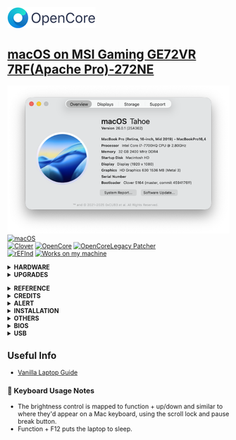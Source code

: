 <img src="https://raw.githubusercontent.com/tbrautaset/Hackintosh-MSI-GE72VR-7RF/refs/heads/master/Pictures/OpenCore_with_text_Small.png" width="200" height="48"/>

# [macOS on MSI Gaming GE72VR 7RF(Apache Pro)-272NE](https://www.youtube.com/watch?v=MOOScGPnqz4)
![AboutThisMac](https://raw.githubusercontent.com/tbrautaset/Hackintosh-MSI-GE72VR-7RF/refs/heads/master/Pictures/About%20This%20Mac.png)<br>
[![macOS](https://img.shields.io/badge/macOS-Tahoe-yellow.svg)](https://www.apple.com/os/macos/)<br>
[![Clover](https://img.shields.io/badge/Clover-516x-green)](https://github.com/CloverHackyColor/CloverBootloader/releases)
[![OpenCore](https://img.shields.io/badge/OpenCore-1.0.x-green)](https://github.com/dortania/build-repo/releases)
[![OpenCoreLegacy Patcher](https://img.shields.io/badge/OpenCore%20Legacy%20Patcher-2.4.x-green)](https://github.com/dortania/OpenCore-Legacy-Patcher/releases)<br>
[![rEFInd](https://img.shields.io/badge/rEFInd-0.14.x-green)](http://sourceforge.net/projects/refind/files)
[![Works on my machine](https://img.shields.io/badge/Works-on%20my%20laptop-0green)](https://www.msi.com/Laptop/GE72vr-7rF-Apache-Pro/Specification)
<details><summary><strong> HARDWARE </strong></summary><br>

- CPU:
    - <img src="https://raw.githubusercontent.com/tbrautaset/Hackintosh-MSI-GE72VR-7RF/refs/heads/master/Pictures/Intel%20Power%20Gadget%20-%20Frequency.png"/>
    - Intel® Core™ Core i7-7700HQ 2.8 - 3.8 Ghz w/ Turbo Boost
- Graphics adapter:
    - Intel HD Graphics 630 2048 MB
    - NVIDIA GeForce GTX 1060 Mobile - 3072 MB GDDR5, Core: 1404 MHz, Boost 1670 MHz, Memory: 8000 MHz, NVIDIA Optimus
- Memory:
    - Crucial  32768 MB  , 2x16 GB, DDR4-2400 SO DIMM 260-pin
- Display:
    - 17.3" FHD (1920x1080) 120HZ, IPS-Level
- Mainboard:
    - MSI MS-179B Intel HM175 (Skylake PCH-H) 100 Series/C230 Chipset Family
- Storage:
    - Samsung 960 EVO 1TB M.2 NVMe SSD, WD Blue 1TB 2.5" SATA SSD, HL-DT-ST GUD0N SATA Int. DVD±RW (±R DL) / DVD-RAM
- Soundcard:
    - Nahimic Sound, Intel Skylake PCH-H High Definition Audio Controller, Realtek ALC898
- Connections:
    - USB 3.0 x2, USB 2.0 x1, USB Type-C 3.1 Gen2 x1, HDMI (supports 4K@60hz), mDP 1.2 x1 (HDTV/Matrix Display supports 4K output with a resolution up to 3840 x 2160), 1 Kensington Lock, Audio Connections: 1x microphone in, 1x headphone out (S/PDIF), Realtek RTS5129  Card Reader: SD/SDXC/SDHC Card Reader
- Networking:
    - Qualcomm Atheros Killer E2500 Gigabit Ethernet Controller (10/100/1000/2500/5000MBit/s), Broadcom / Bcm94352z (a/b/g/n = Wi-Fi 4/ac = Wi-Fi 5), Bluetooth v4.0
- Size:
    - Height x width x depth (in mm): 32 x 419 x 287 ( = 1.26 x 16.5 x 11.3 in) 
- Battery:
    - 10.86V, 51 Wh Lithium-Ion, 6-Cell
- AC Power Adaptor:
    - 180W
- Camera:
    - BisonCam, NB Pro FHD type (30fps@1080p)
- Speakers:
    - Dynaudio Tech 2W Speakers x 4 + woofer
- Keyboard:
    - SteelSeries Full-color backlight with Anti-Ghost key+ silver lining
- Touchpad:
    - ETPS/2 Elantech with 2 buttons</details>
<details><summary><strong> UPGRADES </strong></summary><br>

## :muscle: Bits 'n Pieces I've purchased and swapped into the laptop.

### Crucial 32GB Memory
Crucial  32768 MB  , 2x16 GB, DDR4-2400 SO DIMM 260-pin

<img src="https://raw.githubusercontent.com/tbrautaset/Hackintosh-MSI-GE72VR-7RF/refs/heads/master/Pictures/Crucial.jpg" width="'150" height="100"/>

### Samsung 960 EVO 1TB PCIe 3.0 x4 NVMExpressSSD M.2 2280 Solid State Drive
Main boot drive for this machine and EFI for rEFInd, Clover, Microsoft and OpenCore

![960 EVO](https://raw.githubusercontent.com/tbrautaset/Hackintosh-MSI-GE72VR-7RF/refs/heads/master/Pictures/Samsung960.jpg)

### WD Blue 1TB SSD
macOS, Linux and Microsoft data / home folders run off this drive, as well as EFI for Linux

![Blue 1TB](https://raw.githubusercontent.com/tbrautaset/Hackintosh-MSI-GE72VR-7RF/refs/heads/master/Pictures/WDBlue.jpg)

### Wifi Card
Broadcom DW1560 BCM94352Z 06XRYC 802.11ac NGFF M2 867Mbps BCM94352 BT4.0 WiFiCard

![DW1560](https://raw.githubusercontent.com/tbrautaset/Hackintosh-MSI-GE72VR-7RF/refs/heads/master/Pictures/DW1560.jpg)</details>
<details><summary><strong> REFERENCE </strong></summary><br>

- [tonymacx86](https://www.tonymacx86.com)
- [Dortania's OpenCore Install Guide](https://dortania.github.io/OpenCore-Install-Guide)</details>
<details><summary><strong> CREDITS </strong></summary><br>

- [Apple](https://www.apple.com) for macOS
- [Acidanthera](https://github.com/acidanthera) for awesome kexts</details>
<details><summary><strong> ALERT </strong></summary><br>

![](https://raw.githubusercontent.com/tbrautaset/Hackintosh-MSI-GE72VR-7RF/refs/heads/master/Pictures/Alert!.gif)

    Do NOT directly use any files provided, you may need to change something ...
</details><details><summary><strong> INSTALLATION </strong></summary><br>
     
This step extracts the Installer contents, then installs bootloader to the USB stick.
  1. Insert the USB drive
  2. Open **/Applications/Utilities/Disk Utility**
  3. Highlight the USB drive in left column
  4. Click on the **Partition** tab
  5. Click **Current** and choose **1 Partition**
  6. Click **Options...**
  7. Choose **GUID Partition Table**
  8. Under **Name:** type **USB** (You can rename it later)
  9. Under **Format:** choose **Mac OS Extended (Journaled)**
  10. Click **Apply** then ***Partition***
  11. Open **/Applications/Utilities/Terminal**
  12. Type the following, enter password and hit enter.<br>- This command completely erases the USB, then creates native installer media from the Install macOS Application:<br>
```sudo /Applications/Install\ macOS\ Tahoe.app/Contents/Resources/createinstallmedia --volume /Volumes/USB /Applications/Install\ macOS\ Tahoe.app --nointeraction```
  13. Copy ![#1 ESP](https://github.com/tbrautaset/Hackintosh-MSI-GE72VR-7RF/tree/master/%231%20ESP/EFI) relevant contents to USB's EFI partition (diskXs1 ) as the target volume.</details>
<details><summary><strong> OTHERS </strong></summary><br>
  
Time Sync
- Since macOS take BIOS time as UTC time, and Windows take it as local time, we need to make Windows take BIOS time as UTC time.
- ```Reg add HKLM\SYSTEM\CurrentControlSet\Control\TimeZoneInformation /v RealTimeIsUniversal /t REG_DWORD /d 1```</details>
<details><summary><strong> BIOS </strong></summary><br>

Pressing delete key after Power-On Self-Test (POST), enters Aptio Setup Utility a variant for accessing MSI (Micro Star) BIOS, at standard setup screen holding **ALT + RIGHT-CTRL + SHIFT** together and then pressing **F2** toggles between standard and `hidden` BIOS settings.

MSI BIOS and EC firmware versions : [`E179BIMS.309`](https://download.msi.com/bos_exe/nb/E179BIMS.309.zip) and [`179BEMS1.105`](https://download.msi.com/archive/frm_exe/nb/179BEMS1.105.zip)

After first BIOS / EC flash reboot, select `hidden` BIOS settings then Save & Exit tab and select Restore Defaults, answer yes to load optimized defaults & save configuration and reset.

After second reboot enter BIOS in the same way, go to Security tab, select Secure Boot and set Attempt Secure Boot to disabled, then Save & Exit tab, select Save Changes and Reset, after another reboot you're ready to change / verify settings in Advanced and Boot tabs.
| Check settings, some are already correct! |  |
|--|--|
| `SATA Mode Selection` | AHCI |
| `Intel(R) Speed Shift Technology` | Enabled |
| `CFG Lock` | Disabled |
| `DVMT Pre-Allocated` | 64M |
| `DVMT Total Gfx Mem` | MAX |
| `Enable Hibernation` | Disabled |
| `CSM Support` | Disabled |
| `Above 4G Decoding` | Enabled |
| `XHCI Hand-off` | Enabled |
| `Fast Boot` | Disabled |
<pre>
[Advanced] tab
│ <b>SATA Mode Selection</b>
├─ Power & Performance
│  └─ CPU - Power Management Control
│     ├─ <b>Intel(R) Speed Shift Technology</b>
│     └─ CPU Lock Configuration
│        └─ <b>CFG Lock</b>
├─ System Agent (SA) Configuration
│  └─ Graphics Configuration
│        └─ <b>DVMT Pre-Allocated</b>
│        └─ <b>DVMT Total Gfx Mem</b>
├─ ACPI Settings
│  └─ <b>Enable Hibernation</b>
└─ CSM Configuration
│  └─ <b>CSM Support</b>
├─ PCI Subsystem Settings
│  └─ <b>Above 4G Decoding</b>
└─ USB Configuration
   └─ <b>XHCI Hand-off</b>
[Boot] tab
│ <b>Fast Boot</b>
</pre></details>
<details><summary><strong> USB </strong></summary><br>

### :computer: USB ports in use: XHC: 8/26, PXSX: 1/4
- `HS03 |  3 (03000000) | Type 0  `
`Type-A    USB2.0      | Rear left`
- `HS04 |  4 (04000000) | Type 0  `
`Type-A    USB2.0      | Front left`
- `HS08 |  8 (08000000) | Type 0  `
`Type-A    USB2.0      | Rear right`
- `HS10 | 10 (0a000000) | Type 255`
`Internal  USB2.0      - BCM20702A0`
- `HS11 | 11 (0b000000) | Type 255`
`Internal  USB2.0      - BisonCam, NB Pro`
- `HS12 | 12 (0c000000) | Type 255`
`Internal  USB2.0      - CRW`
- `SS19 | 19 (13000000) | Type 3  `
`Type-A    USB3.0      | Rear left`
- `SS20 | 20 (14000000) | Type 3  `
`Type-A    USB3.0      | Front left`<br><br>
- `HS01 |  3 (03000000) | Type 9  `
`Type-C+Sw USB3.1 Gen2 | Front left`</details>
## Useful Info
- [Vanilla Laptop Guide](https://dortania.github.io/OpenCore-Install-Guide/)

### :low_brightness: Keyboard Usage Notes
- The brightness control is mapped to function + up/down and similar to where they'd appear on a Mac keyboard, using the scroll lock and pause break button.
- Function + F12 puts the laptop to sleep.
